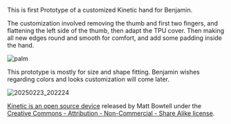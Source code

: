 This is first Prototype of a customized Kinetic hand for Benjamin.

The customization involved removing the thumb and first two fingers, and flattening the left side of the thumb, then adapt the TPU cover. Then making all new edges round and smooth for comfort, and add some padding inside the hand.

![palm](https://github.com/user-attachments/assets/dddf402e-9264-47aa-b24b-8e6b614eee7b)

This prototype is mostly for size and shape fitting. Benjamin wishes regarding colors and looks customization will come later.

![20250223_202224](https://github.com/user-attachments/assets/9b690d83-f43c-421c-a0f8-21ad8d49d170)


[Kinetic is an open source device](https://www.thingiverse.com/thing:4618922) released by Matt Bowtell under the [Creative Commons - Attribution - Non-Commercial - Share Alike license](https://creativecommons.org/licenses/by-nc-sa/4.0/).
